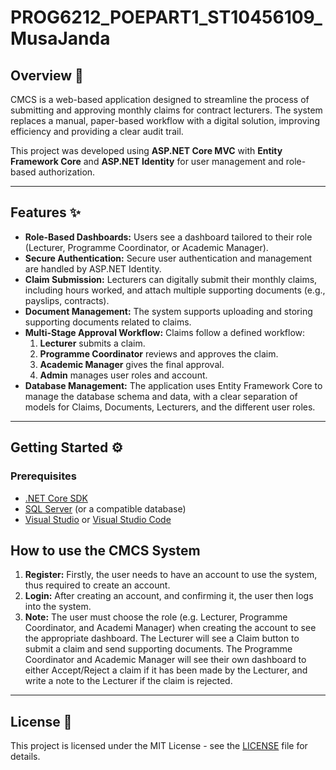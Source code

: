 # PROG6212_POEPART1_ST10456109_MusaJanda

## Overview 🚀

CMCS is a web-based application designed to streamline the process of submitting and approving monthly claims for contract lecturers. The system replaces a manual, paper-based workflow with a digital solution, improving efficiency and providing a clear audit trail.

This project was developed using **ASP.NET Core MVC** with **Entity Framework Core** and **ASP.NET Identity** for user management and role-based authorization.

---

## Features ✨

* **Role-Based Dashboards:** Users see a dashboard tailored to their role (Lecturer, Programme Coordinator, or Academic Manager).
* **Secure Authentication:** Secure user authentication and management are handled by ASP.NET Identity.
* **Claim Submission:** Lecturers can digitally submit their monthly claims, including hours worked, and attach multiple supporting documents (e.g., payslips, contracts).
* **Document Management:** The system supports uploading and storing supporting documents related to claims.
* **Multi-Stage Approval Workflow:** Claims follow a defined workflow:
    1.  **Lecturer** submits a claim.
    2.  **Programme Coordinator** reviews and approves the claim.
    3.  **Academic Manager** gives the final approval.
    4.  **Admin** manages user roles and account.
* **Database Management:** The application uses Entity Framework Core to manage the database schema and data, with a clear separation of models for Claims, Documents, Lecturers, and the different user roles.

---

## Getting Started ⚙️

### Prerequisites

* [.NET Core SDK](https://dotnet.microsoft.com/download)
* [SQL Server](https://www.microsoft.com/en-us/sql-server/sql-server-downloads) (or a compatible database)
* [Visual Studio](https://visualstudio.microsoft.com/vs/) or [Visual Studio Code](https://code.visualstudio.com/)

## How to use the CMCS System
1. **Register:** Firstly, the user needs to have an account to use the system, thus required to create an account.
2. **Login:** After creating an account, and confirming it, the user then logs into the system.
3. **Note:** The user must choose the role (e.g. Lecturer, Programme Coordinator, and Academi Manager) when creating the account to see the appropriate dashboard. The Lecturer will see a Claim button to submit a claim and send supporting documents. The Programme Coordinator and Academic Manager will see their own dashboard to either Accept/Reject a claim if it has been made by the Lecturer, and write a note to the Lecturer if the claim is rejected.


---

## License 📜

This project is licensed under the MIT License - see the [LICENSE](#license) file for details.
